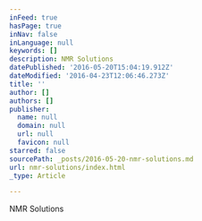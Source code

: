```yaml
---
inFeed: true
hasPage: true
inNav: false
inLanguage: null
keywords: []
description: NMR Solutions
datePublished: '2016-05-20T15:04:19.912Z'
dateModified: '2016-04-23T12:06:46.273Z'
title: ''
author: []
authors: []
publisher:
  name: null
  domain: null
  url: null
  favicon: null
starred: false
sourcePath: _posts/2016-05-20-nmr-solutions.md
url: nmr-solutions/index.html
_type: Article

---
```

NMR Solutions